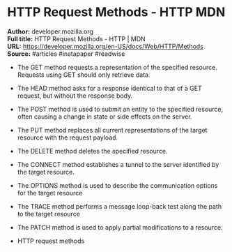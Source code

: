 # HTTP Request Methods - HTTP   MDN

**Author:** developer.mozilla.org  
**Full title:** HTTP Request Methods - HTTP | MDN  
**URL:** https://developer.mozilla.org/en-US/docs/Web/HTTP/Methods  
**Source:** #articles #instapaper #readwise

- The GET method requests a representation of the specified resource. Requests using GET should only retrieve data. 
   
- The HEAD method asks for a response identical to that of a GET request, but without the response body. 
   
- The POST method is used to submit an entity to the specified resource, often causing a change in state or side effects on the server. 
   
- The PUT method replaces all current representations of the target resource with the request payload. 
   
- The DELETE method deletes the specified resource. 
   
- The CONNECT method establishes a tunnel to the server identified by the target resource. 
   
- The OPTIONS method is used to describe the communication options for the target resource 
   
- The TRACE method performs a message loop-back test along the path to the target resource 
   
- The PATCH method is used to apply partial modifications to a resource. 
   
- HTTP request methods 
   
